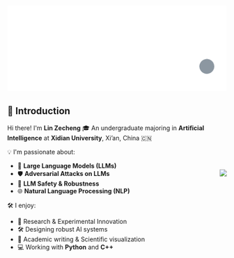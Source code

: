 ![Simple-Dot-[remix]](https://github.com/LIN-ZECHENG/LIN-ZECHENG/blob/main/SRC/Simple-Dot-%5Bremix%5D.gif?raw=true)

## 👋 Introduction

Hi there! I'm **Lin Zecheng**
 🎓 An undergraduate majoring in **Artificial Intelligence** at **Xidian University**, Xi’an, China 🇨🇳

💡 I'm passionate about:

- 🧠 **Large Language Models (LLMs)**
- 🛡️ **Adversarial Attacks on LLMs**           <img align="right" src="https://github-readme-stats.vercel.app/api?username=lin-zecheng&theme=prussian&show_icons=true&hide_border=true&count_private=false" />     
- 🔐 **LLM Safety & Robustness**
- 🌐 **Natural Language Processing (NLP)**

🛠 I enjoy:                                                                         
 
- 🧪 Research & Experimental Innovation
- 🛠️ Designing robust AI systems
- 📝 Academic writing & Scientific visualization
- 💻 Working with **Python** and **C++**


